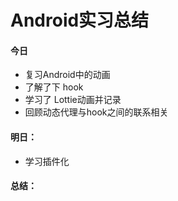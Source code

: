 # Android实习总结

#### 今日

- 复习Android中的动画
- 了解了下 hook
- 学习了 Lottie动画并记录
- 回顾动态代理与hook之间的联系相关



#### 明日：

- 学习插件化



#### 总结：

